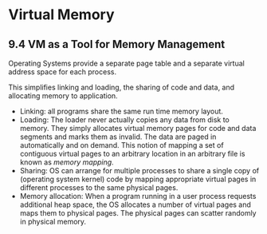 # Virtual Memory
## 9.4 VM as a Tool for Memory Management

Operating Systems provide a separate page table and a separate virtual address space for each process.

This simplifies linking and loading, the sharing of code and data, and allocating memory to application.
+ Linking: all programs share the same run time memory layout.
+ Loading: The loader never actually copies any data from disk to memory. They simply allocates virtual memory pages for code and data segments and marks them as invalid. The data are paged in automatically and on demand. This notion of mapping a set of contiguous virtual pages to an arbitrary location in an arbitrary file is known as *memory mapping*.
+ Sharing: OS can arrange for multiple processes to share a single copy of (operating system kernel) code by mapping appropriate virtual pages in different processes to the same physical pages.
+ Memory allocation: When a program running in a user process requests additional heap space, the OS allocates a number of virtual pages and maps them to physical pages. The physical pages can scatter randomly in physical memory.